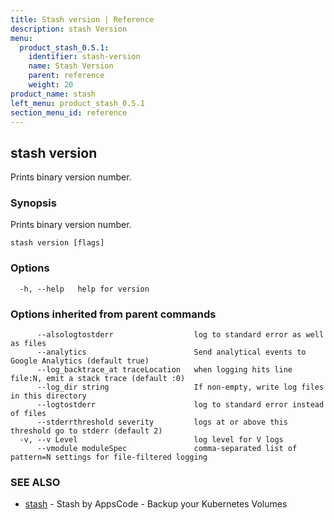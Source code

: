 ```yaml
---
title: Stash version | Reference
description: stash Version
menu:
  product_stash_0.5.1:
    identifier: stash-version
    name: Stash Version
    parent: reference
    weight: 20
product_name: stash
left_menu: product_stash_0.5.1
section_menu_id: reference
---
```

## stash version

Prints binary version number.

### Synopsis


Prints binary version number.

```
stash version [flags]
```

### Options

```
  -h, --help   help for version
```

### Options inherited from parent commands

```
      --alsologtostderr                  log to standard error as well as files
      --analytics                        Send analytical events to Google Analytics (default true)
      --log_backtrace_at traceLocation   when logging hits line file:N, emit a stack trace (default :0)
      --log_dir string                   If non-empty, write log files in this directory
      --logtostderr                      log to standard error instead of files
      --stderrthreshold severity         logs at or above this threshold go to stderr (default 2)
  -v, --v Level                          log level for V logs
      --vmodule moduleSpec               comma-separated list of pattern=N settings for file-filtered logging
```

### SEE ALSO
* [stash](stash.md)	 - Stash by AppsCode - Backup your Kubernetes Volumes

